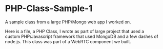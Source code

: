 # PHP-Class-Sample-1
A sample class from a large PHP/Mongo web app I worked on.

Here is a file, a PHP Class, I wrote as part of large project that used a custom PHP/Javascript framework that used MongoDB and a few dashes of node.js. This class was part of a WebRTC component we built.
